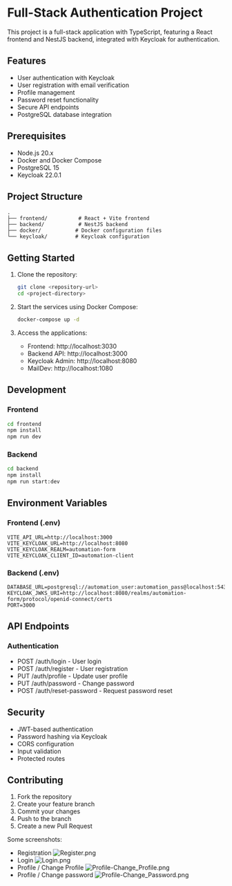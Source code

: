 # Full-Stack Authentication Project

This project is a full-stack application with TypeScript, featuring a React frontend and NestJS backend, integrated with Keycloak for authentication.

## Features

- User authentication with Keycloak
- User registration with email verification
- Profile management
- Password reset functionality
- Secure API endpoints
- PostgreSQL database integration

## Prerequisites

- Node.js 20.x
- Docker and Docker Compose
- PostgreSQL 15
- Keycloak 22.0.1

## Project Structure

```
.
├── frontend/          # React + Vite frontend
├── backend/           # NestJS backend
├── docker/           # Docker configuration files
└── keycloak/         # Keycloak configuration
```

## Getting Started

1. Clone the repository:
   ```bash
   git clone <repository-url>
   cd <project-directory>
   ```

2. Start the services using Docker Compose:
   ```bash
   docker-compose up -d
   ```

3. Access the applications:
   - Frontend: http://localhost:3030
   - Backend API: http://localhost:3000
   - Keycloak Admin: http://localhost:8080
   - MailDev: http://localhost:1080

## Development

### Frontend

```bash
cd frontend
npm install
npm run dev
```

### Backend

```bash
cd backend
npm install
npm run start:dev
```

## Environment Variables

### Frontend (.env)
```
VITE_API_URL=http://localhost:3000
VITE_KEYCLOAK_URL=http://localhost:8080
VITE_KEYCLOAK_REALM=automation-form
VITE_KEYCLOAK_CLIENT_ID=automation-client
```

### Backend (.env)
```
DATABASE_URL=postgresql://automation_user:automation_pass@localhost:5432/automation_form
KEYCLOAK_JWKS_URI=http://localhost:8080/realms/automation-form/protocol/openid-connect/certs
PORT=3000
```

## API Endpoints

### Authentication
- POST /auth/login - User login
- POST /auth/register - User registration
- PUT /auth/profile - Update user profile
- PUT /auth/password - Change password
- POST /auth/reset-password - Request password reset

## Security

- JWT-based authentication
- Password hashing via Keycloak
- CORS configuration
- Input validation
- Protected routes

## Contributing

1. Fork the repository
2. Create your feature branch
3. Commit your changes
4. Push to the branch
5. Create a new Pull Request

Some screenshots:
* Registration ![Register.png](doc/Register.png)
* Login ![Login.png](doc/Login.png)
* Profile / Change Profile ![Profile-Change_Profile.png](doc/Profile-Change_Profile.png)
* Profile / Change password ![Profile-Change_Password.png](doc/Profile-Change_Password.png)
